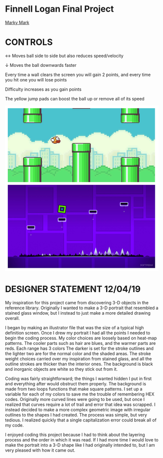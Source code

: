# Finnell Logan Final Project
[Marky Mark](https://creativecodingart2210fall2019section2.github.io/Finnell_Logan_ART2210/Projects/Final/Final.html)

# CONTROLS
 ↔ Moves ball side to side but also reduces speed/velocity

↓  Moves the ball downwards faster 

Every time a wall clears the screen you will gain 2 points, and every time you hit one you will lose points

Difficulty increases as you gain points

The yellow jump pads can boost the ball up or remove all of its speed

![moodboard](https://github.com/creativeCodingART2210Fall2019Section2/Finnell_Logan_ART2210/blob/master/Projects/Final/assets/gameref.png)

# DESIGNER STATEMENT 12/04/19

My inspiration for this project came from discovering 3-D objects in the reference library. Originally I wanted to make a 3-D portrait that resembled a stained glass window, but I instead to just make a more detailed drawing overall. 

I began by making an illustrator file that was the size of a typical high definition screen. Once I drew my portrait I had all the points I needed to begin  the coding process. My color choices are loosely based on heat-map patterns. The cooler parts such as hair are blues, and the warmer parts are reds. Each range has 3 colors The darker is set for the stroke outlines and the lighter two are for the normal color and the shaded areas. The stroke weight choices carried over my inspiration from stained glass, and all the outline strokes are thicker than the interior ones. The background is black and inorganic objects are white so they stick out from it. 

Coding was fairly straightforward; the things I wanted hidden I put in first and everything after would obstruct them properly. The background is made from two loops functions that make square patterns. I set up a variable for each of my colors to save me the trouble of remembering HEX codes. Originally more curved lines were going to be used, but once I realized that curves require a lot of trail and error that idea was scrapped. I instead decided to make a more complex geometric image with irregular outlines to the shapes I had created. The process was simple, but very tedious. I realized quickly that a single capitalization error could break all of my code. 

I enjoyed coding this project because I had to think about the layering process and the order in which it was read. If I had more time I would love to make the portrait into a 3-D shape like I had originally intended to, but I am very pleased with how it came out.